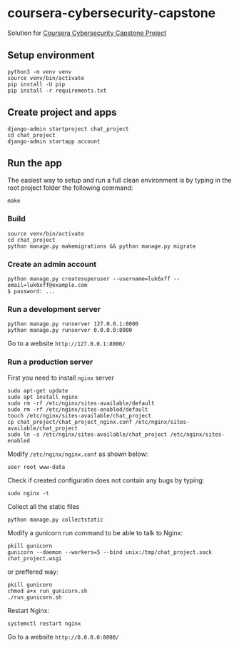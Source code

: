 # coursera-cybersecurity-capstone
Solution for [Coursera Cybersecurity Capstone Project](https://www.coursera.org/learn/cyber-security-capstone)


## Setup environment
```
python3 -m venv venv
source venv/bin/activate
pip install -U pip
pip install -r requirements.txt
```

## Create project and apps
```
django-admin startproject chat_project
cd chat_project
django-admin startapp account
```

## Run the app

The easiest way to setup and run a full clean environment is by typing in the root project folder the following command:
```
make
```

### Build
```
source venv/bin/activate
cd chat_project
python manage.py makemigrations && python manage.py migrate
```

### Create an admin account
```
python manage.py createsuperuser --username=luk6xff --email=luk6xff@example.com
$ password: ...
```

### Run a development server
```
python manage.py runserver 127.0.0.1:8000
python manage.py runserver 0.0.0.0:8000
```
Go to a website `http://127.0.0.1:8000/`

### Run a production server
First you need to install `nginx` server
```
sudo apt-get update
sudo apt install nginx
sudo rm -rf /etc/nginx/sites-available/default
sudo rm -rf /etc/nginx/sites-enabled/default
touch /etc/nginx/sites-available/chat_project
cp chat_project/chat_project_nginx.conf /etc/nginx/sites-available/chat_project
sudo ln -s /etc/nginx/sites-available/chat_project /etc/nginx/sites-enabled
```

Modify `/etc/nginx/nginx.conf` as shown below:
```
user root www-data
```

Check if created configuratin does not contain any bugs by typing:
```
sudo nginx -t
```

Collect all the static files
```
python manage.py collectstatic
```

Modify a gunicorn run command to be able to talk to Nginx:
```
pkill gunicorn
gunicorn --daemon --workers=5 --bind unix:/tmp/chat_project.sock chat_project.wsgi
```

or preffered way:
```
pkill gunicorn
chmod a+x run_gunicorn.sh
./run_gunicorn.sh
```

Restart Nginx:
```
systemctl restart nginx
```

Go to a website `http://0.0.0.0:8000/`